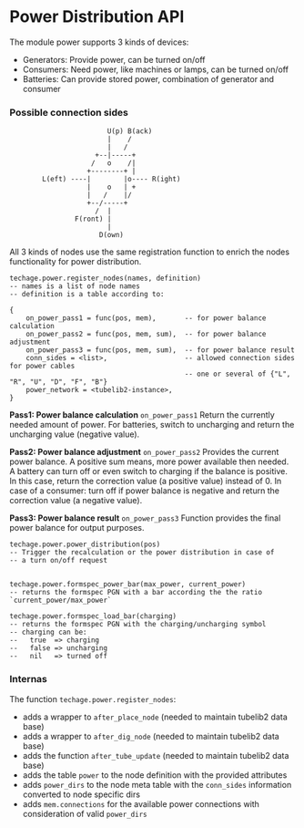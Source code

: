 # Power Distribution API

The module power supports 3 kinds of devices:
- Generators: Provide power, can be turned on/off
- Consumers: Need power, like machines or lamps, can be turned on/off
- Batteries: Can provide stored power, combination of generator and consumer

### Possible connection sides
```
                        U(p) B(ack)
                        |    /
                        |   /
                     +--|-----+
                    /   o    /|
                   +--------+ |
        L(eft) ----|        |o---- R(ight)
                   |    o   | +
                   |   /    |/
                   +--/-----+
                     /  |
                F(ront) |
                        |
                      D(own)
```

All 3 kinds of nodes use the same registration function to enrich the nodes functionality for power distribution.

    techage.power.register_nodes(names, definition) 
    -- names is a list of node names
	-- definition is a table according to:

	{
		on_power_pass1 = func(pos, mem),       -- for power balance calculation
		on_power_pass2 = func(pos, mem, sum),  -- for power balance adjustment
		on_power_pass3 = func(pos, mem, sum),  -- for power balance result
		conn_sides = <list>,                   -- allowed connection sides for power cables
			                                   -- one or several of {"L", "R", "U", "D", "F", "B"}
		power_network = <tubelib2-instance>,
    }

**Pass1: Power balance calculation** `on_power_pass1`
Return the currently needed amount of power.
For batteries, switch to uncharging and return the uncharging value (negative value).

**Pass2: Power balance adjustment** `on_power_pass2`
Provides the current power balance. A positive sum means, more power available then needed.
A battery can turn off or even switch to charging if the balance is positive. 
In this case, return the correction value (a positive value) instead of 0.
In case of a consumer: turn off if power balance is negative and return the correction value (a negative value).

**Pass3: Power balance result** `on_power_pass3`
Function provides the final power balance for output purposes.


	techage.power.power_distribution(pos) 
	-- Trigger the recalculation or the power distribution in case of
    -- a turn on/off request


    techage.power.formspec_power_bar(max_power, current_power)
    -- returns the formspec PGN with a bar according the the ratio `current_power/max_power`

    techage.power.formspec_load_bar(charging)
    -- returns the formspec PGN with the charging/uncharging symbol
    -- charging can be:
    --   true  => charging
    --   false => uncharging
    --   nil   => turned off


### Internas
The function `techage.power.register_nodes`:
- adds a wrapper to `after_place_node` (needed to maintain tubelib2 data base)
- adds a wrapper to `after_dig_node` (needed to maintain tubelib2 data base)
- adds the function `after_tube_update` (needed to maintain tubelib2 data base)
- adds the table `power` to the node definition with the provided attributes
- adds `power_dirs` to the node meta table with the `conn_sides` information converted to node specific dirs
- adds `mem.connections` for the available power connections with consideration of valid `power_dirs`

